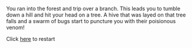You ran into the forest and trip over a branch. This leads you to tumble down a hill and hit your head on a tree. A hive that was layed on that tree falls and a swarm of bugs start to puncture you with their poisionous venom!

Click [here](/start-scene.md/) to restart